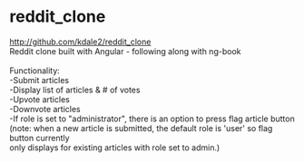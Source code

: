 # reddit_clone

http://github.com/kdale2/reddit_clone
<br>
Reddit clone built with Angular - following along with ng-book<br><br>
Functionality:<br>
-Submit articles<br>
-Display list of articles & # of votes<br>
-Upvote articles<br>
-Downvote articles<br>
-If role is set to "administrator", there is an option to press flag article button <br>
(note: when a new article is submitted, the default role is 'user' so flag button currently<br> only displays for existing articles with role set to admin.)

